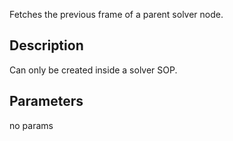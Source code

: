 Fetches the previous frame of a parent solver node.


## Description

Can only be created inside a solver SOP.


## Parameters
no params